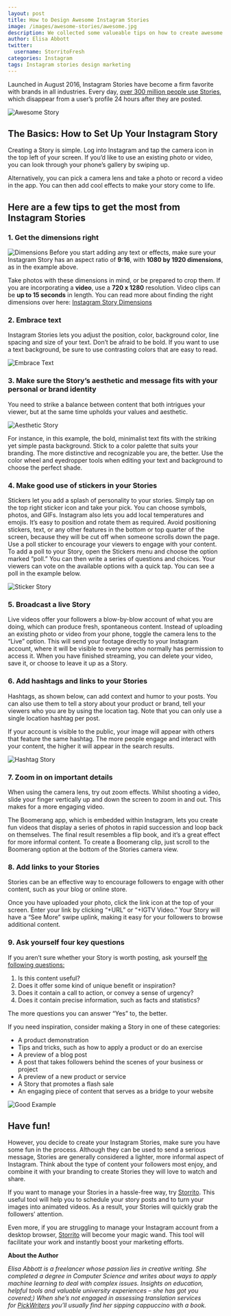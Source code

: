 ```yaml
---
layout: post
title: How to Design Awesome Instagram Stories
image: /images/awesome-stories/awesome.jpg
description: We collected some valueable tips on how to create awesome Instagram Stories
author: Elisa Abbott
twitter:
  username: StorritoFresh
categories: Instagram
tags: Instagram stories design marketing
---
```


Launched in August 2016, Instagram Stories have become a firm favorite with brands in all industries. Every day, [over 300 million people use Stories](https://www.adweek.com/digital/pius-boachie-guest-post-instagram-stories/), which disappear from a user’s profile 24 hours after they are posted.

![Awesome Story](/images/awesome-stories/awesome.jpg)

<!--more-->

## The Basics: How to Set Up Your Instagram Story ##
Creating a Story is simple. Log into Instagram and tap the camera icon in the top left of your screen. If you’d like to use an existing photo or video, you can look through your phone’s gallery by swiping up. 

Alternatively, you can pick a camera lens and take a photo or record a video in the app. You can then add cool effects to make your story come to life.

## Here are a few tips to get the most from Instagram Stories ##
### 1. Get the dimensions right
![Dimensions](/images/awesome-stories/1.jpg)
Before you start adding any text or effects, make sure your Instagram Story has an aspect ratio of **9:16**, with **1080 by 1920 dimensions**, as in the example above. 

Take photos with these dimensions in mind, or be prepared to crop them. If you are incorporating a **video**, use a **720 x 1280** resolution. Video clips can be **up to 15 seconds** in length. You can read more about finding the right dimensions over here: [Instagram Story Dimensions](/instagram/2018/06/20/instagram-story-dimensions.html)

### 2. Embrace text

Instagram Stories lets you adjust the position, color, background color, line spacing and size of your text. Don’t be afraid to be bold. If you want to use a text background, be sure to use contrasting colors that are easy to read.

![Embrace Text](/images/awesome-stories/2.jpg)

### 3. Make sure the Story’s aesthetic and message fits with your personal or brand identity
You need to strike a balance between content that both intrigues your viewer, but at the same time upholds your values and aesthetic. 

![Aesthetic Story](/images/awesome-stories/3.jpg)

For instance, in this example, the bold, minimalist text fits with the striking yet simple pasta background. Stick to a color palette that suits your branding. The more distinctive and recognizable you are, the better. Use the color wheel and eyedropper tools when editing your text and background to choose the perfect shade.

### 4. Make good use of stickers in your Stories
Stickers let you add a splash of personality to your stories. Simply tap on the top right sticker icon and take your pick. You can choose symbols, photos, and GIFs. Instagram also lets you add local temperatures and emojis. It’s easy to position and rotate them as required. 
Avoid positioning stickers, text, or any other features in the bottom or top quarter of the screen, because they will be cut off when someone scrolls down the page.
Use a poll sticker to encourage your viewers to engage with your content. To add a poll to your Story, open the Stickers menu and choose the option marked “poll.” You can then write a series of questions and choices. Your viewers can vote on the available options with a quick tap. You can see a poll in the example below.

![Sticker Story](/images/awesome-stories/4.jpg)

### 5. Broadcast a live Story 
Live videos offer your followers a blow-by-blow account of what you are doing, which can produce fresh, spontaneous content.
Instead of uploading an existing photo or video from your phone, toggle the camera lens to the “Live” option. This will send your footage directly to your Instagram account, where it will be visible to everyone who normally has permission to access it. When you have finished streaming, you can delete your video, save it, or choose to leave it up as a Story.

### 6. Add hashtags and links to your Stories
Hashtags, as shown below, can add context and humor to your posts. You can also use them to tell a story about your product or brand, tell your viewers who you are by using the location tag. Note that you can only use a single location hashtag per post.

If your account is visible to the public, your image will appear with others that feature the same hashtag. The more people engage and interact with your content, the higher it will appear in the search results.

![Hashtag Story](/images/awesome-stories/5.jpg)

### 7. Zoom in on important details
When using the camera lens, try out zoom effects. Whilst shooting a video, slide your finger vertically up and down the screen to zoom in and out. This makes for a more engaging video.

The Boomerang app, which is embedded within Instagram, lets you create fun videos that display a series of photos in rapid succession and loop back on themselves. The final result resembles a flip book, and it’s a great effect for more informal content. To create a Boomerang clip, just scroll to the Boomerang option at the bottom of the Stories camera view.

### 8. Add links to your Stories
Stories can be an effective way to encourage followers to engage with other content, such as your blog or online store.

Once you have uploaded your photo, click the link icon at the top of your screen. Enter your link by clicking “+URL” or “+IGTV Video.” Your Story will have a “See More” swipe uplink, making it easy for your followers to browse additional content.

### 9. Ask yourself four key questions

If you aren’t sure whether your Story is worth posting, ask yourself [the following questions:](https://unbounce.com/landing-page-copywriting/gut-check-your-landing-page-headlines/)

1. Is this content useful?
2. Does it offer some kind of unique benefit or inspiration?
3. Does it contain a call to action, or convey a sense of urgency?
4. Does it contain precise information, such as facts and statistics?

The more questions you can answer “Yes” to, the better.

If you need inspiration, consider making a Story in one of these categories:

+ A product demonstration
+ Tips and tricks, such as how to apply a product or do an exercise
+ A preview of a blog post
+ A post that takes followers behind the scenes of your business or project
+ A preview of a new product or service
+ A Story that promotes a flash sale 
+ An engaging piece of content that serves as a bridge to your website 

![Good Example](/images/awesome-stories/6.jpg)

## Have fun!
However, you decide to create your Instagram Stories, make sure you have some fun in the process. Although they can be used to send a serious message, Stories are generally considered a lighter, more informal aspect of Instagram. Think about the type of content your followers most enjoy, and combine it with your branding to create Stories they will love to watch and share.

If you want to manage your Stories in a hassle-free way, try [Storrito](http://storrito.com). This useful tool will help you to schedule your story posts and to turn your images into animated videos. As a result, your Stories will quickly grab the followers’ attention.

Even more, if you are struggling to manage your Instagram account from a desktop browser, [Storrito](https://storrito.com) will become your magic wand. This tool will facilitate your work and instantly boost your marketing efforts.

**About the Author**

*Elisa Abbott is a freelancer whose passion lies in creative writing. She completed a degree in Computer Science and writes about ways to apply machine learning to deal with complex issues. Insights on education, helpful tools and valuable university experiences – she has got you covered;) When she’s not engaged in assessing translation services for [PickWriters](https://pickwriters.com/) you’ll usually find her sipping cappuccino with a book.*
